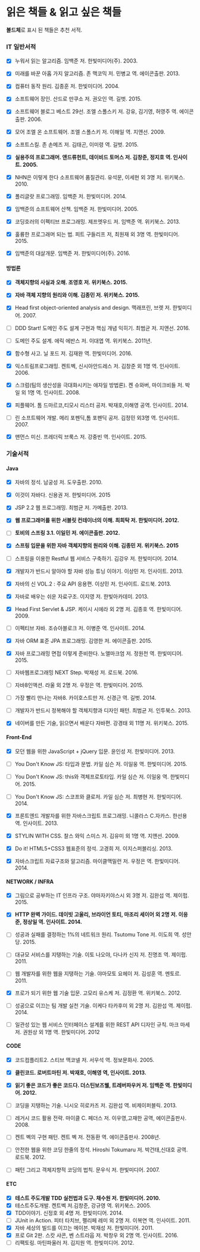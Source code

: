 # 읽은 책들 & 읽고 싶은 책들
**볼드체**로 표시 된 책들은 추천 서적.

### IT 일반서적
- [x] 누워서 읽는 알고리즘. 임백준 저. 한빛미디어(주). 2003.
- [x] 미래를 바꾼 아홉 가지 알고리즘. 존 맥코믹 저. 민병교 역. 에이콘출판. 2013.
- [x] 컴퓨터 동작 원리. 김종훈 저. 한빛미디어. 2004.
- [x] 소프트웨어 장인. 산드로 만쿠소 저. 권오인 역. 길벗. 2015.
- [x] 소프트웨어 블로그 베스트 29선. 조엘 스폴스키 저. 강유, 김기영, 허영주 역. 에이콘출판. 2006.
- [x] 모어 조엘 온 소프트웨어. 조엘 스폴스키 저. 이해일 역. 지앤선. 2009.
- [x] 소프트스킬. 존 손메즈 저. 김태곤, 이미령 역. 길벗. 2015.
- [x] **실용주의 프로그래머. 앤드류헌트, 데이비드 토머스 저. 김창준, 정지호 역. 인사이트. 2005.**
- [x] NHN은 이렇게 한다 소프트웨어 품질관리. 유석문, 이세현 외 3명 저. 위키북스. 2010.
- [x] 폴리글랏 프로그래밍. 임백준 저. 한빛미디어. 2014.
- [x] 임백준의 소프트웨어 산책. 임백준 저. 한빛미디어. 2005.
- [x] 코딩호러의 이펙티브 프로그래밍. 제프엣우드 저. 임백준 역. 위키북스. 2013.
- [x] 훌륭한 프로그래머 되는 법. 피트 구들리프 저, 최원재 외 3명 역. 한빛미디어. 2015.
- [x] 임백준의 대살개문. 임백준 저. 한빛미디어(주). 2016.



#### 방법론

- [x] **객체지향의 사실과 오해. 조영호 저. 위키북스. 2015.**
- [x] **자바 객체 지향의 원리와 이해. 김종민 저. 위키북스. 2015.**
- [x] Head first object-oriented analysis and design. 맥래프린, 브렛 저. 한빛미디어. 2007.
- [ ] DDD Start! 도메인 주도 설계 구현과 핵심 개념 익히기. 최범균 저. 지앤선. 2016.
- [ ] 도메인 주도 설계. 에릭 에반스 저. 이대엽 역. 위키북스. 2011년.
- [x] 함수형 사고. 닐 포드 저. 김재완 역. 한빛미디어. 2016.
- [x] 익스트림프로그래밍. 켄트벡, 신시아안드레스 저. 김창준 외 1명 역. 인사이트. 2006.
- [x] 스크럼(팀의 생산성을 극대화시키는 애자일 방법론). 켄 슈와버, 마이크비들 저. 박일 외 1명 역. 인사이트. 2008.
- [x] 피플웨어. 톰 드마르코,티모시 리스터 공저. 박재호,이해영 공역. 인사이트. 2014.
- [ ] 린 소프트웨어 개발. 메리 포펜딕,톰 포펜딕 공저. 김정민 외3명 역. 인사이트. 2007.
- [x] 맨먼스 미신.  프레더릭 브룩스 저. 강중빈 역. 인사이트. 2015.





### 기술서적
#### Java
- [x] 자바의 정석. 남궁성 저. 도우출판. 2010.
- [x] 이것이 자바다. 신용권 저. 한빛미디어. 2015
- [x] JSP 2.2 웹 프로그래밍. 최범균 저. 가메출판. 2013.
- [x] **웹 프로그래머를 위한 서블릿 컨테이너의 이해. 최희탁 저. 한빛미디어. 2012.**
- [ ] **토비의 스프링 3.1. 이일민 저. 에이콘출판. 2012.**
- [x] **스프링 입문을 위한 자바 객체지향의 원리와 이해. 김종민 저. 위키북스. 2015**
- [ ] 스프링을 이용한 Restful 웹 서비스 구축하기. 김강우 저. 한빛미디어. 2014.
- [x] 개발자가 반드시 알아야 할 자바 성능 튜닝 이야기. 이상민 저. 인사이트. 2013.
- [x] 자바의 신 VOL.2 : 주요 API 응용편. 이상민 저. 인사이트. 로드북. 2013.
- [x] 자바로 배우는 쉬운 자료구조. 이지영 저. 한빛아카데미. 2013.
- [x] Head First Servlet & JSP. 케이시 시에라 외 2명 저. 김종호 역. 한빛미디어. 2009.
- [ ] 이펙티브 자바. 조슈아블로크 저. 이병준 역. 인사이트. 2014.
- [x] 자바 ORM 표준 JPA 프로그래밍. 김영한 저. 에이콘출판. 2015.
- [x] 자바 프로그래밍 면접 이렇게 준비한다. 노앨마크엄 저. 정원천 역. 한빛미디어. 2015.
- [ ] 자바웹프로그래밍 NEXT Step. 박재성 저. 로드북. 2016.
- [ ] 자바8인액션. 라울 외 2명 저. 우정은 역. 한빛미디어. 2015.
- [ ] 가장 빨리 만나는 자바8. 카이호스트만 저. 신경근 역. 길벗. 2014.
- [ ] 개발자가 반드시 정복해야 할 객체지향과 디자인 패턴. 최범균 저. 인투북스. 2013.
- [x] 네이버를 만든 기술, 읽으면서 배운다 자바편. 강경태 외 11명 저. 위키북스. 2015.




#### Front-End

- [x] 모던 웹을 위한 JavaScript + jQuery 입문. 윤인성 저. 한빛미디어. 2013.
- [ ] You Don't Know JS: 타입과 문법. 카일 심슨 저. 이일웅 역. 한빛미디어. 2015.
- [ ] You Don't Know JS: this와 객체프로토타입. 카일 심슨 저. 이일웅 역. 한빛미디어. 2015.
- [ ] You Don't Know JS: 스코프와 클로저. 카일 심슨 저. 최병현 저. 한빛미디어. 2014.
- [x] 프론트엔드 개발자를 위한 자바스크립트 프로그래밍. 니콜라스 C.자카스. 한선용 역. 인사이트. 2013.
- [x] STYLIN WITH CSS. 찰스 와익 스미스 저. 김유미 외 1명 역. 지앤선. 2009.
- [x] Do it! HTML5+CSS3 웹표준의 정석. 고경희 저. 이지스퍼블리싱. 2013.
- [x] 자바스크립트 자료구조와 알고리즘. 마이클맥밀런 저. 우정은 역. 한빛미디어. 2014.



#### NETWORK / INFRA

- [x] 그림으로 공부하는 IT 인프라 구조. 야마자키야스시 외 3명 저. 김완섭 역. 제이펍. 2015.
- [x] **HTTP 완벽 가이드. 데이빗 고울리, 브라이언 토티, 마조리 세이어 외 2명 저. 이응준, 정상일 역.  인사이트. 2014.**
- [ ] 성공과 실패를 결정하는 1%의 네트워크 원리. Tsutomu Tone 저. 이도희 역. 성안당. 2015.
- [ ] 대규모 서비스를 지탱하는 기술. 이토 나오야, 다나카 신지 저. 진명조 역. 제이펍. 2011.
- [ ] 웹 개발자를 위한 웹을 지탱하는 기술. 야마모토 요헤이 저. 김성훈 역. 멘토르. 2011.
- [x] 프로가 되기 위한 웹 기술 입문. 고모리 유스케 저. 김정환 역. 위키북스. 2012.
- [ ] 성공으로 이끄는 팀 개발 실천 기술. 이케다 타카후미 외 2명 저. 김완섭 역. 제이펍. 2014.
- [ ] 일관성 있는 웹 서비스 인터페이스 설계를 위한 REST API 디자인 규칙. 마크 마세 저. 권원상 외 1명 역. 한빛미디어. 2012



#### CODE

- [x] 코드컴플리트2. 스티브 맥코넬 저. 서우석 역. 정보문화사. 2005.
- [x] **클린코드. 로버트마틴 저. 박재호, 이해영 역, 인사이트. 2013.** 
- [x] **읽기 좋은 코드가 좋은 코드다. 더스틴보즈웰, 트레버파우커 저. 임백준 역. 한빛미디어. 2012.**
- [ ] 코딩을 지탱하는 기술. 니시오 히로카즈 저. 김완섭 역. 비제이퍼블릭. 2013.
- [ ] 레거시 코드 활용 전략. 마이클 C. 페더스 저. 이우영,고재한 공역, 에이콘출판사. 2008.
- [ ] 켄트 벡의 구현 패턴. 켄트 벡 저. 전동환 역. 에이콘출판사. 2008년.
- [ ] 안전한 웹을 위한 코딩 한줄의 정석. Hiroshi Tokumaru 저. 박건태,신대호 공역. 로드북. 2012.
- [ ] 패턴 그리고 객체지향적 코딩의 법칙. 문우식 저. 한빛미디어. 2007.



#### ETC
- [x] **테스트 주도개발 TDD 실천법과 도구. 채수원 저. 한빛미디어. 2010.**
- [x] 테스트주도개발. 켄트벡 저.김창준, 강규영 역. 위키북스. 2005.
- [x] TDD이야기. 신정호 외 4명 저. 한빛미디어. 2014.
- [ ] JUnit in Action. 피터 타치브, 펠리페 레미 외 2명 저. 이복연 역. 인사이트. 2011.
- [x] 자바 세상의 빌드를 이끄는 메이븐. 박재성 저. 한빛미디어. 2011.
- [x] 프로 Git 2판. 스캇 샤콘, 벤 스트라웁 저. 박창우 외 2명 역. 인사이트. 2016.
- [ ] 리팩토링. 마틴파울러 저. 김지원 역. 한빛미디어. 2012.